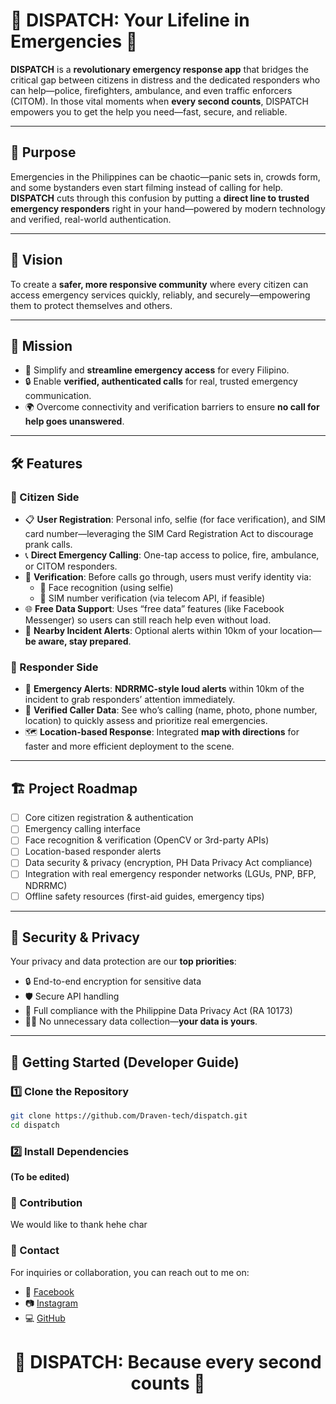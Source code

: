# 🚨 DISPATCH: Your Lifeline in Emergencies 🚨

**DISPATCH** is a **revolutionary emergency response app** that bridges the critical gap between citizens in distress and the dedicated responders who can help—police, firefighters, ambulance, and even traffic enforcers (CITOM). In those vital moments when **every second counts**, DISPATCH empowers you to get the help you need—fast, secure, and reliable.

---

## 🎯 Purpose

Emergencies in the Philippines can be chaotic—panic sets in, crowds form, and some bystanders even start filming instead of calling for help. **DISPATCH** cuts through this confusion by putting a **direct line to trusted emergency responders** right in your hand—powered by modern technology and verified, real-world authentication.

---

## 🌟 Vision

To create a **safer, more responsive community** where every citizen can access emergency services quickly, reliably, and securely—empowering them to protect themselves and others.

---

## 🎯 Mission

- 🚀 Simplify and **streamline emergency access** for every Filipino.
- 🔒 Enable **verified, authenticated calls** for real, trusted emergency communication.
- 🌍 Overcome connectivity and verification barriers to ensure **no call for help goes unanswered**.

---

## 🛠️ Features

### 📱 Citizen Side
- 📋 **User Registration**: Personal info, selfie (for face verification), and SIM card number—leveraging the SIM Card Registration Act to discourage prank calls.
- 📞 **Direct Emergency Calling**: One-tap access to police, fire, ambulance, or CITOM responders.
- 🧠 **Verification**: Before calls go through, users must verify identity via:
  - 🤳 Face recognition (using selfie)
  - 📲 SIM number verification (via telecom API, if feasible)
- 🌐 **Free Data Support**: Uses “free data” features (like Facebook Messenger) so users can still reach help even without load.
- 🚨 **Nearby Incident Alerts**: Optional alerts within 10km of your location—**be aware, stay prepared**.

### 🚓 Responder Side
- 🔔 **Emergency Alerts**: **NDRRMC-style loud alerts** within 10km of the incident to grab responders’ attention immediately.
- 📍 **Verified Caller Data**: See who’s calling (name, photo, phone number, location) to quickly assess and prioritize real emergencies.
- 🗺️ **Location-based Response**: Integrated **map with directions** for faster and more efficient deployment to the scene.

---

## 🏗️ Project Roadmap

- [ ] Core citizen registration & authentication
- [ ] Emergency calling interface
- [ ] Face recognition & verification (OpenCV or 3rd-party APIs)
- [ ] Location-based responder alerts
- [ ] Data security & privacy (encryption, PH Data Privacy Act compliance)
- [ ] Integration with real emergency responder networks (LGUs, PNP, BFP, NDRRMC)
- [ ] Offline safety resources (first-aid guides, emergency tips)

---

## 🔐 Security & Privacy

Your privacy and data protection are our **top priorities**:
- 🔒 End-to-end encryption for sensitive data
- 🛡️ Secure API handling
- 📜 Full compliance with the Philippine Data Privacy Act (RA 10173)
- 🙅‍♂️ No unnecessary data collection—**your data is yours**.

---

## 🚀 Getting Started (Developer Guide)

### 1️⃣ **Clone the Repository**
```bash
git clone https://github.com/Draven-tech/dispatch.git
cd dispatch
```
### 2️⃣ Install Dependencies
**(To be edited)**

### 🤝 Contribution
We would like to thank hehe char

### 💬 Contact

For inquiries or collaboration, you can reach out to me on:
- 📘 [Facebook](https://www.facebook.com/zndlpgdr/)
- 📷 [Instagram](https://www.instagram.com/dalezee_/)
- 💻 [GitHub](https://github.com/Draven-tech)

# <p align="center"><strong>🚨 DISPATCH: Because every second counts 🚨</strong></p>

